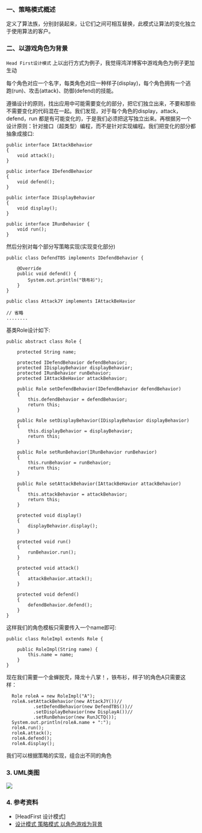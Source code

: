 ### 一、策略模式概述
定义了算法族，分别封装起来，让它们之间可相互替换，此模式让算法的变化独立于使用算法的客户。

### 二、以游戏角色为背景

`Head First设计模式` 上以出行方式为例子，我觉得鸿洋博客中游戏角色为例子更加生动

每个角色对应一个名字，每类角色对应一种样子(display)，每个角色拥有一个逃跑(run)、攻击(attack)、防御(defend)的技能。

遵循设计的原则，找出应用中可能需要变化的部分，把它们独立出来，不要和那些不需要变化的代码混在一起。我们发现，对于每个角色的display，attack，defend，run
都是有可能变化的，于是我们必须把这写独立出来。再根据另一个设计原则：针对接口（超类型）编程，而不是针对实现编程。我们把变化的部分都抽象成接口:
``` 
public interface IAttackBehavior  
{  
    void attack();  
} 

public interface IDefendBehavior  
{  
    void defend();  
}  

public interface IDisplayBehavior  
{  
    void display();  
}  

public interface IRunBehavior {
    void run();
}
```

然后分别对每个部分写策略实现(实现变化部分)
``` 
public class DefendTBS implements IDefendBehavior {

    @Override
    public void defend() {
        System.out.println("铁布衫");
    }
}

public class AttackJY implements IAttackBeHavior 

// 省略
........
```


基类Role设计如下:
``` 
public abstract class Role {

    protected String name;

    protected IDefendBehavior defendBehavior;
    protected IDisplayBehavior displayBehavior;
    protected IRunBehavior runBehavior;
    protected IAttackBeHavior attackBehavior;

    public Role setDefendBehavior(IDefendBehavior defendBehavior)
    {
        this.defendBehavior = defendBehavior;
        return this;
    }

    public Role setDisplayBehavior(IDisplayBehavior displayBehavior)
    {
        this.displayBehavior = displayBehavior;
        return this;
    }

    public Role setRunBehavior(IRunBehavior runBehavior)
    {
        this.runBehavior = runBehavior;
        return this;
    }

    public Role setAttackBehavior(IAttackBeHavior attackBehavior)
    {
        this.attackBehavior = attackBehavior;
        return this;
    }

    protected void display()
    {
        displayBehavior.display();
    }

    protected void run()
    {
        runBehavior.run();
    }

    protected void attack()
    {
        attackBehavior.attack();
    }

    protected void defend()
    {
        defendBehavior.defend();
    }
}
```

这样我们的角色模板只需要传入一个name即可:
``` 
public class RoleImpl extends Role {

    public RoleImpl(String name) {
        this.name = name;
    }
}
```

现在我们需要一个金蝉脱壳，降龙十八掌！，铁布衫，样子1的角色A只需要这样：

``` 
  Role roleA = new RoleImpl("A");
  roleA.setAttackBehavior(new AttackJY())//
          .setDefendBehavior(new DefendTBS())//
          .setDisplayBehavior(new DisplayA())//
          .setRunBehavior(new RunJCTQ());
  System.out.println(roleA.name + ":");
  roleA.run();
  roleA.attack();
  roleA.defend();
  roleA.display();
```
我们可以根据策略的实现，组合出不同的角色

### 3. UML类图

![](https://raw.githubusercontent.com/haobinaa/DataStructure-DesignPattern/master/images/desing-pattern/strategy_uml.png)
### 4. 参考资料
- [HeadFirst 设计模式]
- [设计模式 策略模式 以角色游戏为背景](https://blog.csdn.net/lmj623565791/article/details/24116745)
